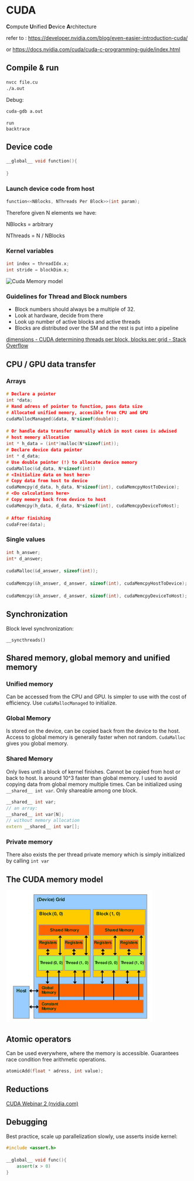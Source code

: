 # CUDA

**C**ompute **U**nified **D**evice **A**rchitecture

refer to : https://developer.nvidia.com/blog/even-easier-introduction-cuda/

or https://docs.nvidia.com/cuda/cuda-c-programming-guide/index.html

## Compile & run

```bash
nvcc file.cu
./a.out
````

Debug:

```bas
cuda-gdb a.out

run
backtrace
```

## Device code

```c++
__global__ void function(){
	
}
````

### Launch device code from host

````c++
function<<NBlocks, NThreads Per Block>>(int param);
````

Therefore given N elements we have:

NBlocks = arbitrary

NThreads = N / NBlocks

### Kernel variables

````c++
int index = threadIdx.x;
int stride = blockDim.x;
````

![Cuda Memory model](../img/cuda_blocks_threads.png "Cuda Memory Model")

### Guidelines for Thread and Block numbers

- Block numbers should always be a multiple of 32.
- Look at hardware, decide from there
- Look up number of active blocks and active threads
- Blocks are distributed over the SM and the rest is put into a pipeline

[dimensions - CUDA determining threads per block, blocks per grid - Stack Overflow](https://stackoverflow.com/questions/4391162/cuda-determining-threads-per-block-blocks-per-grid)

## CPU / GPU data transfer

### Arrays

````c++
# Declare a pointer
int *data;
# Hand adress of pointer to function, pass data size
# Allocated unified memory, accesible from CPU and GPU
cudaMallocManaged(&data, N*sizeof(double));

# Or handle data transfer manually which in most cases is adwised
# host memory allocation
int * h_data = (int*)malloc(N*sizeof(int));
# Declare device data pointer
int * d_data;
# Use double pointer (!) to allocate device memory
cudaMalloc(&d_data, N*sizeof(int))
# <Initialize data on host here>
# Copy data from host to device
cudaMemcpy(d_data, h_data, N*sizeof(int), cudaMemcpyHostToDevice);
# <Do calculations here>
# Copy memory back from device to host
cudaMemcpy(h_data, d_data, N*sizeof(int), cudaMemcpyDeviceToHost);

# After finishing
cudaFree(data);
````

### Single values

````c++
int h_answer;
int* d_answer;

cudaMalloc(&d_answer, sizeof(int));

cudaMemcpy(&h_answer, d_answer, sizeof(int), cudaMemcpyHostToDevice); 

cudaMemcpy(&h_answer, d_answer, sizeof(int), cudaMemcpyDeviceToHost); 
````



## Synchronization

Block level synchronization:

```
__syncthreads()
```

## Shared memory, global memory and unified memory

### Unified memory

Can be accessed from the CPU and GPU. Is simpler to use with the cost of efficiency. Use ``cudaMallocManaged`` to initialize. 

### Global Memory

Is stored on the device, can be copied back from the device to the host. Access to global memory is generally faster when not random. ``CudaMalloc`` gives you global memory.

### Shared Memory

Only lives until a block of kernel finishes. Cannot be copied from host or back to host. Is around 10^3 faster than global memory. I used to avoid copying data from global memory multiple times. Can be initialized using ``__shared__ int var``. Only shareable among one block.

```c++
__shared__ int var;
// an array:
__shared__ int var[N];
// without memory allocation
extern __shared__ int var[];
```



### Private memory

There also exists the per thread private memory which is simply initialized by calling ``int var``

## The CUDA memory model

![Cuda Memory model](../img/cuda_memory.png "Cuda Memory Model")

## Atomic operators

Can be used everywhere, where the memory is accessible. Guarantees race condition free arithmetic operations.

````c++
atomicAdd(float * adress, int value);
````

## Reductions

[CUDA Webinar 2 (nvidia.com)](https://developer.download.nvidia.com/assets/cuda/files/reduction.pdf)

## Debugging

Best practice, scale up parallelization slowly, use asserts inside kernel:

````c++
#include <assert.h>

__global__ void func(){
    assert(x > 0)
}
````





